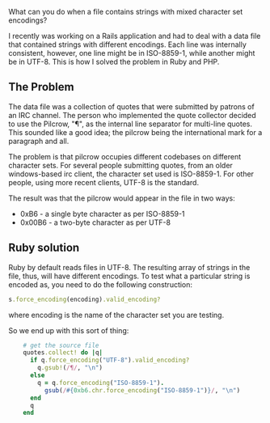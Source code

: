 What can you do when a file contains strings with mixed character set encodings?

I recently was working on a Rails application and had to deal with a data file that contained strings with different encodings. Each line was internally consistent, however, one line might be in ISO-8859-1, while another might be in UTF-8. This is how I solved the problem in Ruby and PHP.

## The Problem

The data file was a collection of quotes that were submitted by patrons of an IRC channel. The person who implemented the quote collector decided to use the Pilcrow, "¶", as the internal line separator for multi-line quotes. This sounded like a good idea; the pilcrow being the international mark for a paragraph and all.

The problem is that pilcrow occupies different codebases on different character sets. For several people submitting quotes, from an older windows-based irc client, the character set used is ISO-8859-1. For other people, using more recent clients, UTF-8 is the standard.

The result was that the pilcrow would appear in the file in two ways:

-   0xB6 - a single byte character as per ISO-8859-1
-   0x00B6 - a two-byte character as per UTF-8


## Ruby solution

Ruby by default reads files in UTF-8. The resulting array of strings in the file, thus, will have different encodings. To test what a particular string is encoded as, you need to do the following construction:

``` ruby
s.force_encoding(encoding).valid_encoding?
```

where encoding is the name of the character set you are testing.

So we end up with this sort of thing:

``` ruby
    # get the source file
    quotes.collect! do |q|
      if q.force_encoding("UTF-8").valid_encoding?
        q.gsub!(/¶/, "\n")
      else
        q = q.force_encoding("ISO-8859-1").
          gsub(/#{0xb6.chr.force_encoding("ISO-8859-1")}/, "\n")
      end
      q
    end
```

